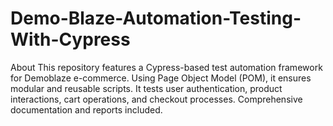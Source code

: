 # Demo-Blaze-Automation-Testing-With-Cypress
About This repository features a Cypress-based test automation framework for Demoblaze e-commerce. Using Page Object Model (POM), it ensures modular and reusable scripts. It tests user authentication, product interactions, cart operations, and checkout processes. Comprehensive documentation and reports included.
